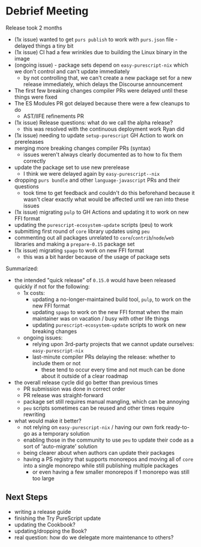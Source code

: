 # Debrief Meeting

Release took 2 months
- (1x issue) wanted to get `purs publish` to work with `purs.json` file - delayed things a tiny bit
- (1x issue) CI had a few wrinkles due to building the Linux binary in the image
- (ongoing issue) - package sets depend on `easy-purescript-nix` which we don't control and can't update immediately
  - by not controlling that, we can't create a new package set for a new release immediately, which delays the Discourse announcement
- The first few breaking changes compiler PRs were delayed until these things were fixed
- The ES Modules PR got delayed because there were a few cleanups to do
  - AST/IIFE refinements PR
- (1x issue) Release questions: what do we call the alpha release?
  - this was resolved with the continuous deployment work Ryan did
- (1x issue) needing to update `setup-purescript` GH Action to work on prereleases
- merging more breaking changes compiler PRs (syntax)
  - issues weren't always clearly documented as to how to fix them correctly
- update the package set to use new prerelease
  - I think we were delayed again by `easy-purescript--nix`
- dropping `purs bundle` and other `language-javascript` PRs and their questions
  - took time to get feedback and couldn't do this beforehand because it wasn't clear exactly what would be affected until we ran into these issues
- (1x issue) migrating `pulp` to GH Actions and updating it to work on new FFI format
- updating the `purescript-ecosystem-update` scripts (peu) to work
- submitting first round of `core` library updates using `peu`
- commenting out all packages unrelated to `core`/`contrib`/`node`/`web` libraries and making a `prepare-0.15` package set
- (1x issue) migrating `spago` to work on new FFI format
  - this was a bit harder because of the usage of package sets



Summarized:
- the intended "quick release" of `0.15.0` would have been released quickly if not for the following:
  - 1x costs:
    - updating a no-longer-maintained build tool, `pulp`, to work on the new FFI format
    - updating `spago` to work on the new FFI format when the main maintainer was on vacation / busy with other life things
    - updating `purescript-ecosystem-update` scripts to work on new breaking changes
  - ongoing issues:
    - relying upon 3rd-party projects that we cannot update ourselves: `easy-purescript-nix`
    - last-minute compiler PRs delaying the release: whether to include them or not
      - these tend to occur every time and not much can be done about it outside of a clear roadmap
- the overall release cycle did go better than previous times
  - PR submission was done in correct order
  - PR release was straight-forward
  - package set still requires manual mangling, which can be annoying
  - `peu` scripts sometimes can be reused and other times require rewriting
- what would make it better?
  - not relying on `easy-purescript-nix` / having our own fork ready-to-go as a temporary solution
  - enabling those in the community to use `peu` to update their code as a sort of 'auto-migrate' solution
  - being clearer about when authors can update their packages
  - having a PS registry that supports monorepos and moving all of `core` into a single monorepo while still publishing multiple packages
    - or even having a few smaller monorepos if 1 monorepo was still too large

## Next Steps

- writing a release guide
- finishing the Try PureScript update
- updating the Cookbook?
- updating/dropping the Book?
- real question: how do we delegate more maintenance to others?

